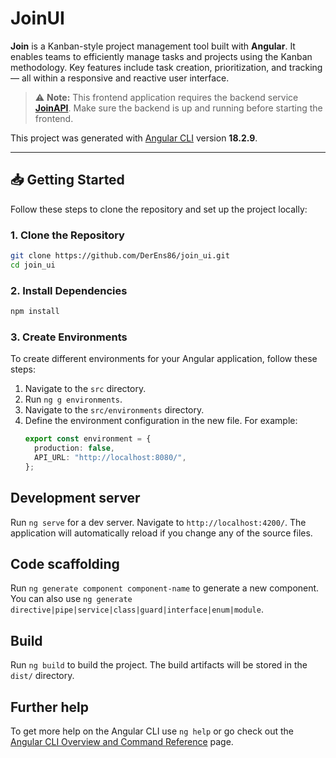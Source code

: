 # JoinUI

**Join** is a Kanban-style project management tool built with **Angular**. It enables teams to efficiently manage tasks and projects using the Kanban methodology. Key features include task creation, prioritization, and tracking — all within a responsive and reactive user interface.

> ⚠️ **Note:** This frontend application requires the backend service **[JoinAPI](https://github.com/DerEns86/join_api)**. Make sure the backend is up and running before starting the frontend.

This project was generated with [Angular CLI](https://github.com/angular/angular-cli) version **18.2.9**.

---

## 📥 Getting Started

Follow these steps to clone the repository and set up the project locally:

### 1. Clone the Repository

```bash
git clone https://github.com/DerEns86/join_ui.git
cd join_ui
```

### 2. Install Dependencies
```bash
npm install
```

### 3. Create Environments

To create different environments for your Angular application, follow these steps:

1. Navigate to the `src` directory.
2. Run `ng g environments`.
3. Navigate to the `src/environments` directory.
4. Define the environment configuration in the new file. For example:
   ```typescript
   export const environment = {
     production: false,
     API_URL: "http://localhost:8080/",
   };
   ```

## Development server

Run `ng serve` for a dev server. Navigate to `http://localhost:4200/`. The application will automatically reload if you change any of the source files.

## Code scaffolding

Run `ng generate component component-name` to generate a new component. You can also use `ng generate directive|pipe|service|class|guard|interface|enum|module`.

## Build

Run `ng build` to build the project. The build artifacts will be stored in the `dist/` directory.

## Further help

To get more help on the Angular CLI use `ng help` or go check out the [Angular CLI Overview and Command Reference](https://angular.dev/tools/cli) page.
